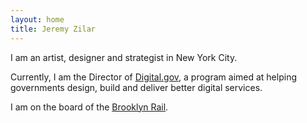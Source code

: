 ```yaml
---
layout: home
title: Jeremy Zilar
---
```


I am an artist, designer and strategist in New York City.

Currently, I am the Director of [Digital.gov](/work/digitalgov), a program aimed at helping governments design, build and deliver better digital services.

I am on the board of the [Brooklyn Rail](https://brooklynrail.org/).
